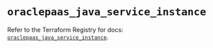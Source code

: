 # `oraclepaas_java_service_instance`

Refer to the Terraform Registry for docs: [`oraclepaas_java_service_instance`](https://registry.terraform.io/providers/hashicorp/oraclepaas/1.5.3/docs/resources/java_service_instance).
